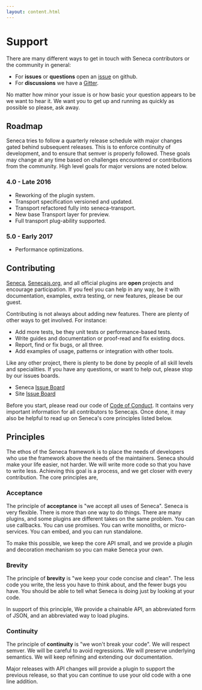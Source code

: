 ```yaml
---
layout: content.html
---
```


# Support
There are many different ways to get in touch with Seneca contributors or the community in general:

- For __issues__ or __questions__ open an [issue][] on github.
- For __discussions__ we have a [Gitter][].

No matter how minor your issue is or how basic your question appears to be we want to hear it. We
want you to get up and running as quickly as possible so please, ask away.

## Roadmap
Seneca tries to follow a quarterly release schedule with major changes gated
behind subsequent releases. This is to enforce continuity of development, and
to ensure that semver is properly followed. These goals may change at any time
based on challenges encountered or contributions from the community. High level
goals for major versions are noted below.

### 4.0 - Late 2016
* Reworking of the plugin system.
* Transport specification versioned and updated.
* Transport refactored fully into seneca-transport.
* New base Transport layer for preview.
* Full transport plug-ability supported.

### 5.0 - Early 2017
* Performance optimizations.

## Contributing
[Seneca][], [Senecajs.org][], and all official plugins are __open__ projects and encourage
participation. If you feel you can help in any way, be it with documentation, examples, extra
testing, or new features, please be our guest.

Contributing is not always about adding new features. There are plenty of other ways to get
involved. For instance:

- Add more tests, be they unit tests or performance-based tests.
- Write guides and documentation or proof-read and fix existing docs.
- Report, find or fix bugs, or all three.
- Add examples of usage, patterns or integration with other tools.

Like any other project, there is plenty to be done by people of all skill levels and
specialities. If you have any questions, or want to help out, please stop by our issues
boards.

- Seneca [Issue Board][code_issues]
- Site [Issue Board][org_issues]

Before you start, please read our code of [Code of Conduct][]. It contains very important
information for all contributors to Senecajs. Once done, it may also be helpful to read
up on Seneca's core principles listed below.

## Principles
The ethos of the Seneca framework is to place the needs of developers who use
the framework above the needs of the maintainers. Seneca should make your life
easier, not harder. We will write more code so that you have to write less.
Achieving this goal is a process, and we get closer with every contribution. The
core principles are,

### Acceptance
The principle of __acceptance__ is "we accept all uses of Seneca". Seneca is
very flexible. There is more than one way to do things. There are many plugins,
and some plugins are different takes on the same problem. You can use callbacks.
You can use promises. You can write monoliths, or micro-services. You can embed,
and you can run standalone.

To make this possible, we keep the core API small, and we provide a plugin and
decoration mechanism so you can make Seneca your own.

### Brevity
The principle of __brevity__ is "we keep your code concise and clean". The less
code you write, the less you have to think about, and the fewer bugs you have.
You should be able to tell what Seneca is doing just by looking at your code.

In support of this principle, We provide a chainable API, an abbreviated form of
JSON, and an abbreviated way to load plugins.

### Continuity
The principle of __continuity__ is "we won't break your code". We will
respect semver. We will be careful to avoid regressions. We will
preserve underlying semantics. We will keep refining and extending our
documentation.

Major releases with API changes will provide a plugin to support the
previous release, so that you can continue to use your old code with a
one line addition.

[issue]: https://github.com/senecajs/seneca/issues/new
[Gitter]: https://gitter.im/senecajs/seneca
[Seneca]: https://github.com/senecajs/seneca
[Senecajs.org]: https://github.com/senecajs/senecajs.org
[code_issues]: https://github.com/senecajs/seneca/issues
[org_issues]: https://github.com/senecajs/senecajs.org/issues
[code of conduct]: /code-of-conduct
